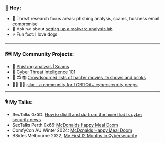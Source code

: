 ### 👋 Hey: 
* 🧰 Threat research focus areas: phishing analysis, scams, business email compromise
* 💬 Ask me about [setting up a malware analysis lab](https://github.com/thequietlife/malware-analysis)
* ⚡ Fun fact: I love dogs
____________

### 🗺️ My Community Projects:

* 🎣 [Phishing analysis | Scams](https://github.com/thequietlife/phishing-analysis)
* 📓 [Cyber Threat Intelligence 101](https://github.com/thequietlife/CTI-101)
* 🍿 📺 📚 [Crowdsourced lists of hacker movies, tv shows and books](https://github.com/hacker-playlists)
* 🏳️‍⚧️ 🏳️‍🌈 [pilar - a community for LGBTIQA+ cybersecurity peeps](https://github.com/thequietlife/pilar)
____________

### 🎙️ My Talks:

* SecTalks 0x5D: [How to distill and sip from the hose that is cyber security news](https://github.com/thequietlife/talks/blob/main/SecTalks%20Perth%200x5D.pdf)
* SecTalks Perth 0x66: [McDonalds Happy Meal Doom](https://github.com/thequietlife/talks/blob/main/Sectalks%200x66.pdf)
* ComfyCon AU Winter 2024: [McDonalds Happy Meal Doom](https://github.com/thequietlife/talks/blob/main/ComfyCon%20AU%20Intermission.pdf)
* BSides Melbourne 2022, [My First 12 Months in Cybersecurity](https://github.com/thequietlife/talks/blob/main/bsides_melb%20_2022.pdf)





